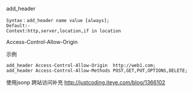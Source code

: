 
add_header
```
Syntax：add_header name value [always];
Default:-
Context:http,server,location,if in location
```

Access-Control-Allow-Origin

示例

```
add_header Access-Control-Allow-Origin  http://web1.com;
add_header Access-Control-Allow-Methods POST,GET,PUT,OPTIONS,DELETE;
```


使用jsonp 跨站访问补充  http://justcoding.iteye.com/blog/1366102

